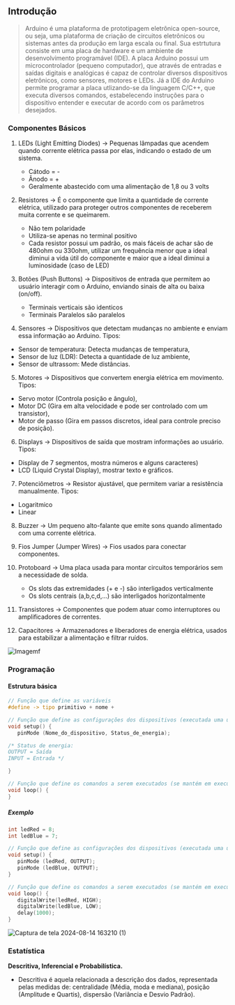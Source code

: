 ## Introdução
> Arduino é uma plataforma de prototipagem eletrônica open-source, ou seja, uma plataforma de criação de circuitos eletrônicos ou sistemas antes da produção em larga escala ou final. Sua estrtutura consiste em uma placa de hardware e um ambiente de desenvolvimento programável (IDE). A placa Arduino possui um microcontrolador (pequeno computador), que através de entradas e saídas digitais e analógicas é capaz de controlar diversos dispositivos eletrônicos, como sensores, motores e LEDs. Já a IDE do Arduino permite programar a placa utlizando-se da linguagem C/C++, que executa diversos comandos, estabelecendo instruções para o dispositivo entender e executar de acordo com os parâmetros desejados.

### Componentes Básicos

1) LEDs (Light Emitting Diodes) -> Pequenas lâmpadas que acendem quando corrente elétrica passa por elas, indicando o estado de um sistema.
   - Cátodo = -
   - Ânodo = +
   - Geralmente abastecido com uma alimentação de 1,8 ou 3 volts

2) Resistores -> É o componente que limita a quantidade de corrente elétrica, utilizado para proteger outros componentes de receberem muita corrente e se queimarem.
   - Não tem polaridade
   - Utiliza-se apenas no terminal positivo
   - Cada resistor possui um padrão, os mais fáceis de achar são de 480ohm ou 330ohm, utilizar um frequência menor que a ideal diminui a vida útil do componente e maior que a ideal diminui a luminosidade (caso de LED)

4) Botões (Push Buttons) -> Dispositivos de entrada que permitem ao usuário interagir com o Arduino, enviando sinais de alta ou baixa (on/off).
   - Terminais verticais são identicos
   - Terminais Paralelos são paralelos 

5) Sensores ->  Dispositivos que detectam mudanças no ambiente e enviam essa informação ao Arduino. Tipos:
  - Sensor de temperatura: Detecta mudanças de temperatura, 
  - Sensor de luz (LDR): Detecta a quantidade de luz ambiente,
  - Sensor de ultrassom: Mede distâncias.

5) Motores -> Dispositivos que convertem energia elétrica em movimento. Tipos:
  - Servo motor (Controla posição e ângulo),
  - Motor DC (Gira em alta velocidade e pode ser controlado com um transistor),
  - Motor de passo (Gira em passos discretos, ideal para controle preciso de posição).

6) Displays -> Dispositivos de saída que mostram informações ao usuário. Tipos:
  - Display de 7 segmentos, mostra números e alguns caracteres)
  - LCD (Liquid Crystal Display), mostrar texto e gráficos.

7) Potenciômetros -> Resistor ajustável, que permitem variar a resistência manualmente. Tipos:
  - Logaritmico
  - Linear

8) Buzzer -> Um pequeno alto-falante que emite sons quando alimentado com uma corrente elétrica.

9) Fios Jumper (Jumper Wires) -> Fios usados para conectar componentes.

10) Protoboard -> Uma placa usada para montar circuitos temporários sem a necessidade de solda.
    - Os slots das extremidades (+ e -) são interligados verticalmente
    - Os slots centrais (a,b,c,d,...) são interligados horizontalmente

12) Transistores -> Componentes que podem atuar como interruptores ou amplificadores de correntes.

13) Capacitores -> Armazenadores e liberadores de energia elétrica, usados para estabilizar a alimentação e filtrar ruídos.

![Imagemf](https://github.com/user-attachments/assets/ba4cafe4-18e3-4ba7-be9a-47c13b7ac4e3)

### Programação
#### Estrutura básica
```C++
// Função que define as variáveis 
#define -> tipo primitivo + nome + 

// Função que define as configurações dos dispositivos (executada uma única vez)
void setup() {
   pinMode (Nome_do_dispositivo, Status_de_energia);

/* Status de energia:
OUTPUT = Saída
INPUT = Entrada */

}

// Função que define os comandos a serem executados (se mantém em execução)
void loop() {
}
```

##### Exemplo
```C++
int ledRed = 8;
int ledBlue = 7;

// Função que define as configurações dos dispositivos (executada uma única vez)
void setup() {
   pinMode (ledRed, OUTPUT);
   pinMode (ledBlue, OUTPUT);
}

// Função que define os comandos a serem executados (se mantém em execução)
void loop() {
   digitalWrite(ledRed, HIGH);
   digitalWrite(ledBlue, LOW);
   delay(1000);
}
```

![Captura de tela 2024-08-14 163210 (1)](https://github.com/user-attachments/assets/0deb37d1-1ccf-48a8-ab8e-680847ed7cf5)



### Estatística
 **Descritiva, Inferencial e Probabilística.**
- Descritiva é aquela relacionada a descrição dos dados, representada pelas medidas de: centralidade (Média, moda e mediana), posição (Amplitude e Quartis), dispersão (Variância e Desvio Padrão).

